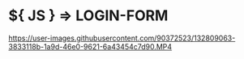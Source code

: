 # ${ JS } => LOGIN-FORM
https://user-images.githubusercontent.com/90372523/132809063-3833118b-1a9d-46e0-9621-6a43454c7d90.MP4
